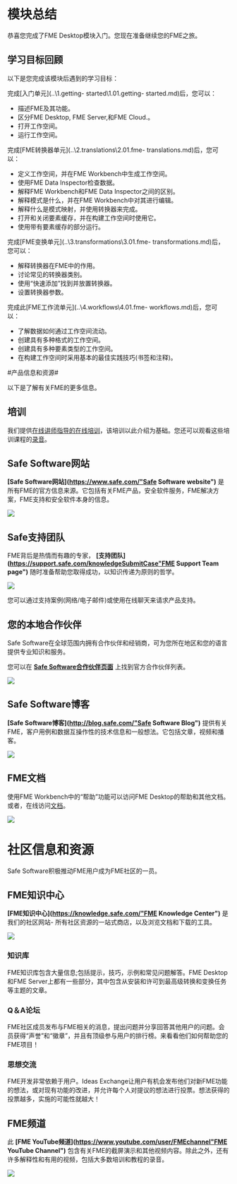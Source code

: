 # 模块总结

恭喜您完成了FME Desktop模块入门。您现在准备继续您的FME之旅。

## 学习目标回顾

以下是您完成该模块后遇到的学习目标：

完成[入门单元](..\1.getting- started\1.01.getting- started.md)后，您可以：
- 描述FME及其功能。
- 区分FME Desktop, FME Server,和FME Cloud.。
- 打开工作空间。
- 运行工作空间。

完成[FME转换器单元](..\2.translations\2.01.fme- translations.md)后，您可以：
- 定义工作空间，并在FME Workbench中生成工作空间。
- 使用FME Data Inspector检查数据。
- 解释FME Workbench和FME Data Inspector之间的区别。
- 解释模式是什么，并在FME Workbench中对其进行编辑。
- 解释什么是模式映射，并使用转换器来完成。
- 打开和关闭要素缓存，并在构建工作空间时使用它。
- 使用带有要素缓存的部分运行。

完成[FME变换单元](..\3.transformations\3.01.fme- transformations.md)后，您可以：
- 解释转换器在FME中的作用。
- 讨论常见的转换器类别。
- 使用“快速添加”找到并放置转换器。
- 设置转换器参数。

完成此[FME工作流单元](..\4.workflows\4.01.fme- workflows.md)后，您可以：
- 了解数据如何通过工作空间流动。
- 创建具有多种格式的工作空间。
- 创建具有多种要素类型的工作空间。
- 在构建工作空间时采用基本的最佳实践技巧(书签和注释)。

#产品信息和资源#

以下是了解有关FME的更多信息。

## 培训

我们提供[在线讲师指导的在线培训](https://www.safe.com/training/)，该培训以此介绍为基础。您还可以观看这些培训课程的[录音](https://www.safe.com/training/recorded/)。

## Safe Software网站 ##

**[Safe Software网站](https://www.safe.com/"Safe Software website")** 是所有FME的官方信息来源。它包括有关FME产品，安全软件服务，FME解决方案，FME支持和安全软件本身的信息。

![](./Images/Img6.01.SafeWebSite.png)

## Safe支持团队 ##

FME背后是热情而有趣的专家， **[支持团队](https://support.safe.com/knowledgeSubmitCase"FME Support Team page")** 随时准备帮助您取得成功，以知识传递为原则的哲学。

![](./Images/Img6.02.SafeSupportTeam.png)

您可以通过支持案例(网络/电子邮件)或使用在线聊天来请求产品支持。

## 您的本地合作伙伴 ##

Safe Software在全球范围内拥有合作伙伴和经销商，可为您所在地区和您的语言提供专业知识和服务。

您可以在 **[Safe Software合作伙伴页面](http://www.safe.com/partners/ "FME Partners Page")** 上找到官方合作伙伴列表。

![](./Images/Img6.03.SafePartnersWorldImage.png)

## Safe Software博客 ##

**[Safe Software博客](http://blog.safe.com/"Safe Software Blog")** 提供有关FME，客户用例和数据互操作性的技术信息和一般想法。它包括文章，视频和播客。

![](./Images/Img6.04.SafeBlog.png)

## FME文档 ##

使用FME Workbench中的“帮助”功能可以访问FME Desktop的帮助和其他文档。或者，在线访问[文档](https://docs.safe.com)。

![](./Images/Img6.05.SafeDocumentation.png)

# 社区信息和资源 #

Safe Software积极推动FME用户成为FME社区的一员。

## FME知识中心 ##

**[FME知识中心](https://knowledge.safe.com/"FME Knowledge Center")** 是我们的社区网站- 所有社区资源的一站式商店，以及浏览文档和下载的工具。

![](./Images/Img6.06.KnowledgeCenter.png)

### 知识库 ###
FME知识库包含大量信息;包括提示，技巧，示例和常见问题解答。FME Desktop和FME Server上都有一些部分，其中包含从安装和许可到最高级转换和变换任务等主题的文章。

### Q＆A论坛 ###

FME社区成员发布与FME相关的消息，提出问题并分享回答其他用户的问题。会员获得“声誉”和“徽章”，并且有顶级参与用户的排行榜。来看看他们如何帮助您的FME项目！

### 思想交流 ###

FME开发非常依赖于用户。Ideas Exchange让用户有机会发布他们对新FME功能的想法，或对现有功能的改进，并允许每个人对提议的想法进行投票。想法获得的投票越多，实施的可能性就越大！

## FME频道 ##

此 **[FME YouTube频道](https://www.youtube.com/user/FMEchannel"FME YouTube Channel")** 包含有关FME的截屏演示和其他视频内容。除此之外，还有许多解释性和有用的视频，包括大多数培训和教程的录音。

![](./Images/Img6.07.FMEYouTubeChannel.png)
